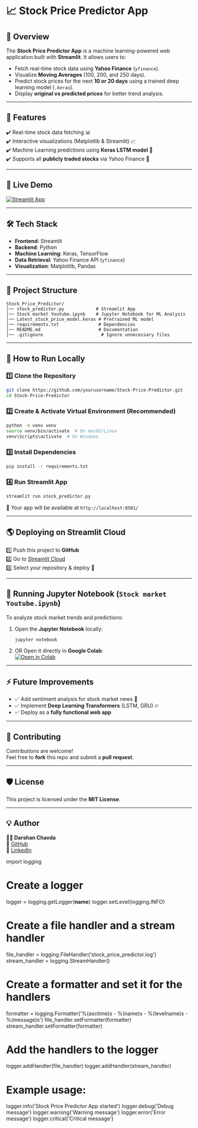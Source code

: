 # 📈 Stock Price Predictor App

## 🚀 Overview
The **Stock Price Predictor App** is a machine learning-powered web application built with **Streamlit**. It allows users to:
- Fetch real-time stock data using **Yahoo Finance** (`yfinance`).
- Visualize **Moving Averages** (100, 200, and 250 days).
- Predict stock prices for the next **10 or 20 days** using a trained deep learning model (`.keras`).
- Display **original vs predicted prices** for better trend analysis.

---

## 📌 Features
✔️ Real-time stock data fetching 📊  
✔️ Interactive visualizations (Matplotlib & Streamlit) 📈  
✔️ Machine Learning predictions using **Keras LSTM model** 🤖  
✔️ Supports all **publicly traded stocks** via Yahoo Finance 🏰  

---

## 🎥 Live Demo
[![Streamlit App](https://img.shields.io/badge/Live-Demo-green?style=for-the-badge&logo=streamlit)](https://your-app-name.streamlit.app)

---

## 🛠️ Tech Stack
- **Frontend**: Streamlit
- **Backend**: Python
- **Machine Learning**: Keras, TensorFlow
- **Data Retrieval**: Yahoo Finance API (`yfinance`)
- **Visualization**: Matplotlib, Pandas

---

## 📂 Project Structure
```
Stock_Price_Predictor/
│── stock_predictor.py            # Streamlit App
│── Stock market Youtube.ipynb    # Jupyter Notebook for ML Analysis
│── Latest_stock_price_model.keras # Pretrained ML model
│── requirements.txt               # Dependencies
│── README.md                      # Documentation
│── .gitignore                      # Ignore unnecessary files
```

---

## 🎯 How to Run Locally

### 1️⃣ Clone the Repository
```bash
git clone https://github.com/yourusername/Stock-Price-Predictor.git
cd Stock-Price-Predictor
```

### 2️⃣ Create & Activate Virtual Environment (Recommended)
```bash
python -m venv venv
source venv/bin/activate  # On macOS/Linux
venv\Scripts\activate  # On Windows
```

### 3️⃣ Install Dependencies
```bash
pip install -r requirements.txt
```

### 4️⃣ Run Streamlit App
```bash
streamlit run stock_predictor.py
```
🚀 Your app will be available at `http://localhost:8501/`  

---

## 🌎 Deploying on Streamlit Cloud
1️⃣ Push this project to **GitHub**  
2️⃣ Go to [Streamlit Cloud](https://share.streamlit.io/)  
3️⃣ Select your repository & deploy 🎉  

---

## 📝 Running Jupyter Notebook (`Stock market Youtube.ipynb`)
To analyze stock market trends and predictions:
1. Open the **Jupyter Notebook** locally:
   ```bash
   jupyter notebook
   ```
2. OR Open it directly in **Google Colab**:  
   [![Open in Colab](https://colab.research.google.com/assets/colab-badge.svg)](https://colab.research.google.com/github/yourusername/Stock-Price-Predictor/blob/main/Stock%20market%20Youtube.ipynb)

---

## ⚡ Future Improvements
- ✅ Add sentiment analysis for stock market news 📰  
- ✅ Implement **Deep Learning Transformers** (LSTM, GRU) 🔥  
- ✅ Deploy as a **fully functional web app**  

---

## 📌 Contributing
Contributions are welcome!  
Feel free to **fork** this repo and submit a **pull request**.  

---

## 🛡️ License
This project is licensed under the **MIT License**.  

---

## 💡 Author
**👨‍💻 Darshan Chavda**  
🔗 [GitHub](https://github.com/yourusername)  
🔗 [LinkedIn](https://linkedin.com/in/yourusername)  

import logging

# Create a logger
logger = logging.getLogger(__name__)
logger.setLevel(logging.INFO)

# Create a file handler and a stream handler
file_handler = logging.FileHandler('stock_price_predictor.log')
stream_handler = logging.StreamHandler()

# Create a formatter and set it for the handlers
formatter = logging.Formatter('%(asctime)s - %(name)s - %(levelname)s - %(message)s')
file_handler.setFormatter(formatter)
stream_handler.setFormatter(formatter)

# Add the handlers to the logger
logger.addHandler(file_handler)
logger.addHandler(stream_handler)

# Example usage:
logger.info('Stock Price Predictor App started')
logger.debug('Debug message')
logger.warning('Warning message')
logger.error('Error message')
logger.critical('Critical message')